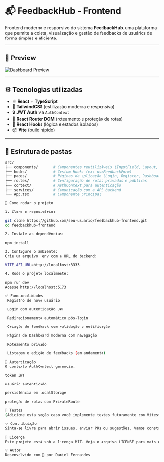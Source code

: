 # 📬 FeedbackHub - Frontend

Frontend moderno e responsivo do sistema **FeedbackHub**, uma plataforma que permite a coleta, visualização e gestão de feedbacks de usuários de forma simples e eficiente.

---

## 📸 Preview

![Dashboard Preview](./public/preview-dashboard.png) <!-- Você pode colocar um print real do dashboard aqui -->

---

## ⚙️ Tecnologias utilizadas

- ⚛️ **React** + **TypeScript**
- 🎨 **TailwindCSS** (estilização moderna e responsiva)
- 🔒 **JWT Auth** via `AuthContext`
- 🧭 **React Router DOM** (roteamento e proteção de rotas)
- 🧠 **React Hooks** (lógica e estados isolados)
- 📦 **Vite** (build rápido)

---

## 📁 Estrutura de pastas

```bash
src/
├── components/       # Componentes reutilizáveis (InputField, Layout, etc.)
├── hooks/            # Custom Hooks (ex: useFeedbackForm)
├── pages/            # Páginas da aplicação (Login, Register, Dashboard, etc.)
├── routes/           # Configuração de rotas privadas e públicas
├── context/          # AuthContext para autenticação
├── services/         # Comunicação com a API backend
└── App.tsx           # Componente principal

🚀 Como rodar o projeto

1. Clone o repositório:

git clone https://github.com/seu-usuario/feedbackhub-frontend.git
cd feedbackhub-frontend

2. Instale as dependências:

npm install

3. Configure o ambiente:
Crie um arquivo .env com a URL do backend:

VITE_API_URL=http://localhost:3333

4. Rode o projeto localmente:

npm run dev
Acesse http://localhost:5173

✅ Funcionalidades
 Registro de novo usuário

 Login com autenticação JWT

 Redirecionamento automático pós-login

 Criação de feedback com validação e notificação

 Página de Dashboard moderna com navegação

 Roteamento privado

 Listagem e edição de feedbacks (em andamento)

🔐 Autenticação
O contexto AuthContext gerencia:

token JWT

usuário autenticado

persistência em localStorage

proteção de rotas com PrivateRoute

🧪 Testes
(Adicione esta seção caso você implemente testes futuramente com Vitest, React Testing Library, etc.)

✨ Contribuição
Sinta-se livre para abrir issues, enviar PRs ou sugestões. Vamos construir juntos!

📄 Licença
Este projeto está sob a licença MIT. Veja o arquivo LICENSE para mais detalhes.

💡 Autor
Desenvolvido com 💙 por Daniel Fernandes

```
